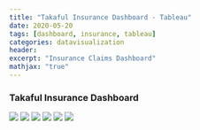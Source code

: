 ```yaml
---
title: "Takaful Insurance Dashboard - Tableau"
date: 2020-05-20
tags: [dashboard, insurance, tableau]
categories: datavisualization
header:
excerpt: "Insurance Claims Dashboard"
mathjax: "true"
---
```




### Takaful Insurance Dashboard
<img src="{{ site.url }}{{ site.baseurl }}/images/takaful/1.png">

<img src="{{ site.url }}{{ site.baseurl }}/images/takaful/2.png">
<img src="{{ site.url }}{{ site.baseurl }}/images/takaful/3.png">
<img src="{{ site.url }}{{ site.baseurl }}/images/takaful/4.png">
<img src="{{ site.url }}{{ site.baseurl }}/images/takaful/5.png">
<img src="{{ site.url }}{{ site.baseurl }}/images/takaful/6.png">